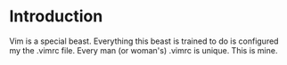 Introduction
==============

Vim is a special beast.  Everything this beast is trained to do is configured my the .vimrc file.  Every man (or woman's) .vimrc is unique.  This is mine.
